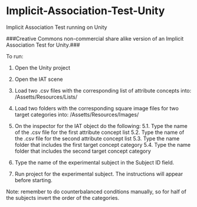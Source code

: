 # Implicit-Association-Test-Unity
Implicit Association Test running on Unity

###Creative Commons non-commercial share alike version of an Implicit Association Test for Unity.###

To run:

1. Open the Unity project
2. Open the IAT scene

3. Load two .csv files with the corresponding list of attribute concepts into: /Assetts/Resources/Lists/
4. Load two folders with the corresponding square image files for two target categories into: /Assetts/Resources/Images/

5. On the inspector for the IAT object do the following:
  5.1. Type the name of the .csv file for the first attribute concept list
  5.2. Type the name of the .csv file for the second attribute concept list
  5.3. Type the name folder that includes the first target concept category
  5.4. Type the name folder that includes the second target concept category

6. Type the name of the experimental subject in the Subject ID field.

7. Run project for the experimental subject. The instructions will appear before starting.


Note: remember to do counterbalanced conditions manually, so for half of the subjects invert the order of the categories. 
